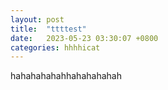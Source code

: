 ```yaml
---
layout: post
title:  "ttttest"
date:   2023-05-23 03:30:07 +0800
categories: hhhhicat
---
```

hahahahahahhahahahahah